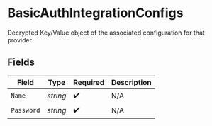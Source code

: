 # BasicAuthIntegrationConfigs

Decrypted Key/Value object of the associated configuration for that provider


## Fields

| Field              | Type               | Required           | Description        |
| ------------------ | ------------------ | ------------------ | ------------------ |
| `Name`             | *string*           | :heavy_check_mark: | N/A                |
| `Password`         | *string*           | :heavy_check_mark: | N/A                |